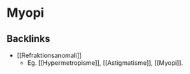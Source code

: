 # Myopi
## Backlinks
* [[Refraktionsanomali]]
	* Eg. [[Hypermetropisme]], [[Astigmatisme]], [[Myopi]].

<!-- #anki/tag/med/Ophthalmology #anki/deck/Medicine -->

<!-- {BearID:7F42B51A-C935-4223-A789-FAA1F88E550C-3083-00000BBE060DF5D2} -->

